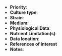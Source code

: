 
- **Priority**: 
- **Culture type**: 
- **Strain**: 
- **Medium**:
- **Physiological Data**:
- **Nutrient Limitation(s)**:
- **Data location**:
- **References of interest**
- **Notes**:
